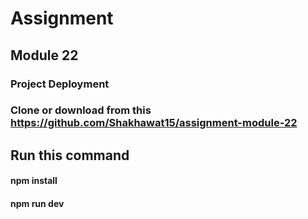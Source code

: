 # Assignment
## Module 22
### Project Deployment

### Clone or download from this https://github.com/Shakhawat15/assignment-module-22
## Run this command
#### npm install
#### npm run dev

